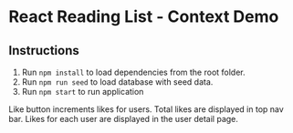 # React Reading List - Context Demo

## Instructions

1. Run `npm install` to load dependencies from the root folder.
2. Run `npm run seed` to load database with seed data.
3. Run `npm start` to run application

Like button increments likes for users. Total likes are displayed in top nav bar. Likes for each user are displayed in the user detail page.
